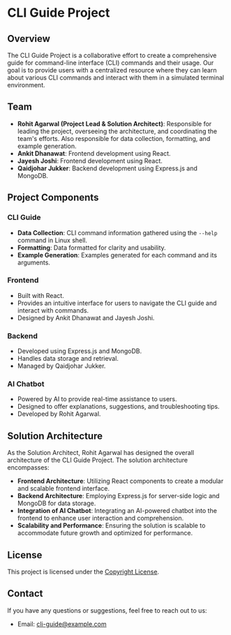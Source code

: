 # CLI Guide Project

## Overview

The CLI Guide Project is a collaborative effort to create a comprehensive guide for command-line interface (CLI) commands and their usage. Our goal is to provide users with a centralized resource where they can learn about various CLI commands and interact with them in a simulated terminal environment.

## Team

- **Rohit Agarwal (Project Lead & Solution Architect)**: Responsible for leading the project, overseeing the architecture, and coordinating the team's efforts. Also responsible for data collection, formatting, and example generation.
- **Ankit Dhanawat**: Frontend development using React.
- **Jayesh Joshi**: Frontend development using React.
- **Qaidjohar Jukker**: Backend development using Express.js and MongoDB.

## Project Components

### CLI Guide

- **Data Collection**: CLI command information gathered using the `--help` command in Linux shell.
- **Formatting**: Data formatted for clarity and usability.
- **Example Generation**: Examples generated for each command and its arguments.

### Frontend

- Built with React.
- Provides an intuitive interface for users to navigate the CLI guide and interact with commands.
- Designed by Ankit Dhanawat and Jayesh Joshi.

### Backend

- Developed using Express.js and MongoDB.
- Handles data storage and retrieval.
- Managed by Qaidjohar Jukker.

### AI Chatbot

- Powered by AI to provide real-time assistance to users.
- Designed to offer explanations, suggestions, and troubleshooting tips.
- Developed by Rohit Agarwal.

## Solution Architecture

As the Solution Architect, Rohit Agarwal has designed the overall architecture of the CLI Guide Project. The solution architecture encompasses:

- **Frontend Architecture**: Utilizing React components to create a modular and scalable frontend interface.
- **Backend Architecture**: Employing Express.js for server-side logic and MongoDB for data storage.
- **Integration of AI Chatbot**: Integrating an AI-powered chatbot into the frontend to enhance user interaction and comprehension.
- **Scalability and Performance**: Ensuring the solution is scalable to accommodate future growth and optimized for performance.



## License

This project is licensed under the [Copyright License](LICENSE).

## Contact

If you have any questions or suggestions, feel free to reach out to us:

- Email: [cli-guide@example.com](mailto:rohitagr2610@example.com)
